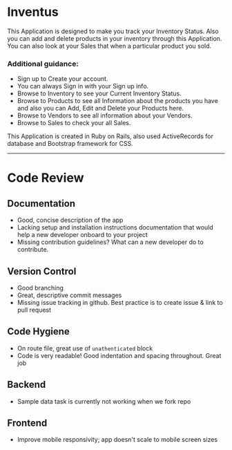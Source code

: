 # Inventus

This Application is designed to make you track your Inventory Status. Also you can add and delete products in your inventory through this Application. You can also look at your Sales that when a particular product you sold.

### Additional guidance:

- Sign up to Create your account.
- You can always Sign in with your Sign up info.
- Browse to Inventory to see your Current Inventory Status.
- Browse to Products to see all Information about the products you have and also you can Add, Edit and Delete your Products here.
- Browse to Vendors to see all information about your Vendors.
- Browse to Sales to check your all Sales.


This Application is created in Ruby on Rails, also used ActiveRecords for database and Bootstrap framework for CSS.

<hr>

# Code Review

## Documentation
- Good, concise description of the app
- Lacking setup and installation instructions documentation that would help a new developer onboard to your project
- Missing contribution guidelines? What can a new developer do to contribute.

## Version Control
- Good branching 
- Great, descriptive commit messages
- Missing issue tracking in github. Best practice is to create issue & link to pull request

## Code Hygiene
- On route file, great use of `unathenticated` block
- Code is very readable! Good indentation and spacing throughout. Great job

## Backend
- Sample data task is currently not working when we fork repo

## Frontend
- Improve mobile responsivity; app doesn't scale to mobile screen sizes
